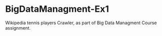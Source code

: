 # BigDataManagment-Ex1
Wikipedia tennis players Crawler, as part of Big Data Managment Course assignment.
